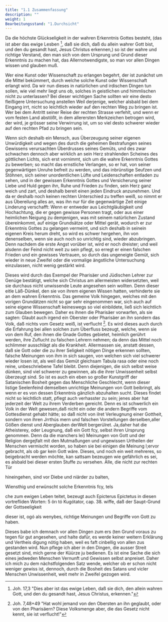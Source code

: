 ```yaml
---
title: "1.1 Zusammenfassung"
description: ""
weight: 1
Bearbeitungsstand: "1.Durchsicht"
---
```


<!-- Seite 41, content-0061.xml -->

Da die höchste Glückseligkeit in der wahren Erkenntnis
Gottes besteht, (das ist aber das ewige Lesben [^b_01_01_01],
daß sie dich, daß du allein wahrer Gott
bist, und den du gesandt hast, Jesus Christus
erkennen,) so ist der wahre und richtige Verstand, den
man sich von dem Ursprung und Grund dieser Erkenntnis
zu machen hat, das Allernotwendigste, so
man vor allen Dingen wissen und glauben muß.

Wer eine Kunst oder Wissenschaft zu erlangen
begehrt, der ist zunächst um die Mittel bekümmert,
durch welche solche Kunst oder
Wissenschaft erlangt wird. Da wir nun
dieses in natürlichen und irdischen Dingen tun sollen,
wie viel mehr liegt uns ob, solches in geistlichen und
himmlischen nicht zu unterlassen? Bei dieser wichtigen
Sache sollten wir eine desto fleißigere Untersuchung anstellen<!-- Seite 42 -->
Weil derjenige, welcher alsbald bei dem Eingang
irrt, nicht so leichtlich wieder auf den rechten Weg
zu bringen ist. Wer bei dem Antritt seiner Reise der
rechten Strasse verfehlt, und wenn er vom festen Land
abstößt, in dem allerersten Merkzeichen betrogen wird,
der wird, je grösser seine Verwirrung ist, um so viel desto
schwerer wieder auf den rechten Pfad zu bringen sein.

Wenn sich deshalb ein Mensch, aus Überzeugung seiner
eigenen Unwürdigkeit und wegen des durch die geheimen
Bestrafungen seines Gewissens verursachten Überdrusses
seines Gemüts, und des zwar schwachen dennoch
aber wirklich an sein Herz strahlenden Scheines des
göttlichen Lichts, sich erst vornimmt, sich um die wahre
Erkenntnis Gottes zu bewerben; so macht das
ernstliche Verlangen, so er hat, von seiner gegenwärtigen
Unruhe  befreit zu werden, und das inbrünstige Seufzen
und Stöhnen, sich seiner unordentlichen Lüfte und Leidenschaften
entladen zu sehen, und in der gewissen Erkenntnis
Gottes und Versicherung seiner Liebe und Huld gegen
ihn, Ruhe und Frieden zu finden, sein Herz ganz
weich und zart, und deshalb bereit einen jeden Eindruck
anzunehmen. Und da er deshalb noch keinen rechten Unterschied
zu treffen weiß, so nimmt er aus Übereilung alles
an, was ihn nur für die gegenwärtige Zeit einige Linderung
verschafft: Wenn er entweder aus Leichtgläubigkeit
und Hochachtung, die er gegen gewisse Personen tragt,
oder aus einer heimlichen Neigung zu demjenigen,
was mit seinem natürlichen Zustand übereinkommt, auf
einige Grundsätze oder Mittel gerät, wodurch er zur
Erkenntnis Gottes zu gelangen vermeint, und sich deshalb
in seinein eigenen Kreis herum dreht, so wird es schwer
hergehen, ihn von denenselben, wenn sie auch noch so unrichtig
sind, wieder abzubringen. Denn nachdem die
erste Angst vorüber ist, wird er noch dreister; und weil
alsdenn der Feind nicht weit zu sein pflegt, so erregt
er einen falschen Frieden und ein gewisses Vertrauen, so<!-- Seite 43 -->
durch das ungeneigte Gemüt, sich wieder in neue
Zweifel oder die vormalige ängstliche Untersuchung
einzulassen, nicht wenig gestärkt wird.


Dieses wird durch das Exempel der Pharisäer und
Jüdischen Lehrer zur Genüge bestätigt, welche sich Christus
am allermeisten widersetzten, weil sie durchaus nicht
unwissende Leute angesehen sein wollten. Denn dieser
eitle Läß-Dünkel, den sie von ihrem eigenen Wissen
hatten, verhinderte sie an dem wahren Erkenntnis. Das
gemeine Volk hingegen, welches mit den vorigen Grundätzen
nicht so gar sehr eingenommen war, sich auch auf
seine eigene Wissenschaft keineswegs so viel einbildete,
ließ sich leichtlich zum Glauben bewegen. Daher es ihnen
die Pharisäer vorwarfen, als sie sagten: Glaubt
auch irgend ein Oberster oder Pharisäer an ihn
sondern das Volk, daß nichts vom Gesetz weiß, ist
verflucht [^b_01_01_02]. Es wird dieses auch durch die Erfahrung bei
allen solchen zum Überfluss bezeugt, welche, wenn sie
von dem Ruf, den ihnen die Gnade Gottes gebietet,
heimlich gerührt werden, ihre Zuflucht zu falschen Lehrern
nehmen; da denn das Mittel noch schlimmer ausschlägt
als die Krankheit. Allermassen sie, anstatt dessen,
daß sie Gott oder die zu ihrer Seligkeit nötigen Dinge
erkennen sollten, falsche Meinungen von ihm in sich
saugen, von welchen sich viel schwerer wieder losen
ist, als weil das Gemüt gleichsam Tabula rasa oder
eine noch reine, unbeschriebene Tafel bleibt. Denn
diejenigen, die sich selbst weise dünken, sind viel schwerer
zu gewinnen, als die ihrer Unwissenheit selbst überzeugt
sind. So ist es auch ein eben so großer Kunstgriff der Satanischen
Bosheit gegen das Menschliche Geschlecht,
wenn dieser listige Seelenfeind demselben unrichtige
Meinungen von Gott beibringt, als wenn er es von
dessen Erkenntnis gänzlich abzuhalten sucht. Dieses findet
nicht so leichtlich statt, pflegt auch verhasster zu sein;
jenes aber hat jederzeit der Welt zu ihrem Verderben<!-- Seite 44 -->
gereicht. Denn es ist schwerlich ein Volk in der Welt gewesen,daß nicht
ein oder die andern Begriffe vom Gottesdienst gehabt hätte; so daß
nicht von ilret Verleugnung einer Gottheit, sondern von ihren Jrrthús
mern und falschen Vorstellungen derselben,aller Gößen dienst und
Aberglauben derWelt bergerülret. Ja,daher hat die Atheisterey, oder
Leugnung, daß ein Gott fcy, selbst ihren Ursprung genommen. Denn da
die manchers lei) Meinungen von Gott und der Religion dergejfalt mit
den Mutmaßungen und ungewissen Urtheilen der Menschen vermischt
worden, so haben sie bei einigen die Meinung l;ervor gebracht, als ob
gar kein Gott wäre. Dieses, und noch ein weit mehreres, so beigebracht
werden möchte, kan sattsam bezeugen wie gefährlich es sei, es alsbald
bei dieser ersten Stuffe zu versehen. Alle, die nicht zur rechten Tür

hineingehen, sind vor Diebe und niärder zu balten,

Wiensthig und erwünscht solche Erkenntnis fcy, tels

che zum ewigen Leben teitet, bezeugt auch Epicterus Epictetus in diesen
vortrefliden Worten: 5 örı tó Kugótator, cap. 38. wiffe, daß der
Saupt-Grund der Gottseeligkeit

dieser ist, ogó als wenybes, richtige Meinungen und Begriffe von Gott
zu haben.

Dieses babe ich demnach vor allen Dingen zum ers (ten Grund voraus
zu tegen für gut angesehen, und halte dafür, es werde keiner weitern
Erklärung und Vertheis digung nötig haben, weil es faft cinbellig von
allen zus gestanden wird. Nun pflege ich aber in den Dingen, die ausser
Streit gesetzt sind, mich gerne der Küürze ju bedienen. Es ist eine
Sache die sich eines jedweden Menschen Vernunft und Gewissen selbst
anpreiset. Daher ich mich zu dem nächstfolgenden Satz wende, welcher ob
er schon nicht weniger gewiss ist, dennoch, durch die Bosheit des Satans
und vicler Menschen Unwissenheit, weit mehr in Zweifel gezogen wird.

<!-- fussnoten -->

[^b_01_01_01]: Joh. 17,3 "Dies aber ist das ewige Leben, daß sie dich, den allein wahren Gott, und den du gesandt hast, Jesus Christus, erkennen."

[^b_01_01_02]: Joh. 7,48+49 "Hat wohl jemand von den Obersten an ihn geglaubt, oder von den Pharisäern? Diese Volksmenge aber, die das Gesetz nicht kennt, sie ist verflucht!"


